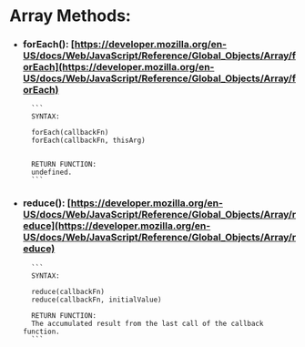 # Array Methods:

- ### forEach(): [https://developer.mozilla.org/en-US/docs/Web/JavaScript/Reference/Global_Objects/Array/forEach](https://developer.mozilla.org/en-US/docs/Web/JavaScript/Reference/Global_Objects/Array/forEach)

        ```
        SYNTAX:

        forEach(callbackFn)
        forEach(callbackFn, thisArg)


        RETURN FUNCTION:
        undefined.
        ```

- ### reduce(): [https://developer.mozilla.org/en-US/docs/Web/JavaScript/Reference/Global_Objects/Array/reduce](https://developer.mozilla.org/en-US/docs/Web/JavaScript/Reference/Global_Objects/Array/reduce)

        ```
        SYNTAX:

        reduce(callbackFn)
        reduce(callbackFn, initialValue)

        RETURN FUNCTION:
        The accumulated result from the last call of the callback function.
        ```
